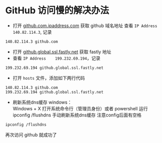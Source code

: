 # GitHub 访问慢的解决办法

- 打开 [github.com.ipaddress.com](https://links.jianshu.com/go?to=https%3A%2F%2Fgithub.com.ipaddress.com%2F) 获取 github 域名地址
查看 `IP Address 140.82.114.3`, 记录
```
140.82.114.3 github.com
```

- 打开 [github.global.ssl.fastly.net](https://links.jianshu.com/go?to=https%3A%2F%2Ffastly.net.ipaddress.com%2Fgithub.global.ssl.fastly.net) 获取 fastly 地址
- 查看 `IP Address	199.232.69.194`，记录
```
199.232.69.194 github.global.ssl.fastly.net
```

- 打开 `hosts` 文件，添加如下两行代码
```
140.82.114.3 github.com
199.232.69.194 github.global.ssl.fastly.net
```

- 刷新系统dns缓存
windows：  
Windows + X 打开系统命令行（管理员身份）或者 powershell
运行 ipconfig /flushdns 手动刷新系统dns缓存 注意config后面有空格
```
ipconfig /flushdns
```

再次访问 github 就成功了
